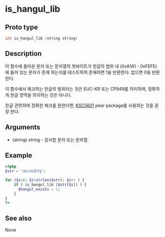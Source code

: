 # is_hangul_lib

## Proto type

```c
int is_hangul_lib (string string)
```

## Description

이 함수에 들어온 문자 또는 문자열의 첫바이트가 한글의 범위 내 (0xA1A1 - 0xFEFE) 에 들어 있는 문자가 존재 하는지를 테스트하여 존재하면 1을 반환한다. 없으면 0을 반환한다.

이 함수에서 체크하는 한글의 범위라는 것은 EUC-KR 또는 CP949를 의미하여, 정확하게 한글 영역을 의미하는 것은 아니다.

한글 관련하여 정확한 체크를 원한다면, [KSC5601](https://github.com/OOPS-ORG-PHP/KSC5601) pear package를 사용하는 것을 권장 한다.

## Arguments

* (string) string - 검사할 문자 또는 문자열.

## Example

```php
<?php
$str = "abcde한fg";

for ($i=0; $i<strlen($str); $i++ ) {
    if ( is_hangul_lib ($str[$i]) ) {
      $hangul_exists = 1;
    }
}
?>
```

## See also
None

